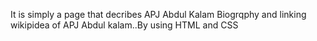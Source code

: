 It is simply a page that decribes APJ Abdul Kalam Biogrqphy and linking wikipidea of APJ Abdul kalam..By using HTML and CSS
